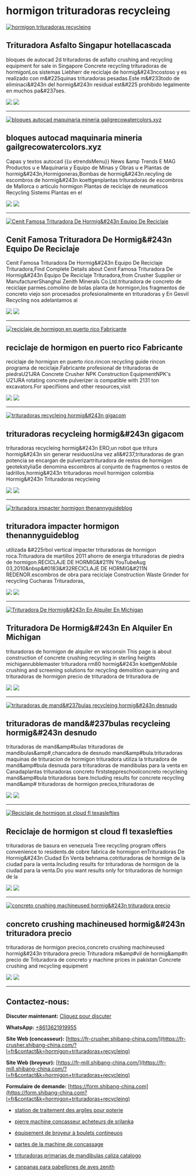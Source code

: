 # hormigon trituradoras recycleing

<a href="https://swt.shibang-china.com/?l=fr&img&k=hormigon+trituradoras+recycleing" target="_blank">![hormigon trituradoras recycleing](http://static.shibang-china.com/all-800x300/234.jpg)</a>

## Trituradora Asfalto Singapur hotellacascada
bloques de autocad 2d trituradoras de asfalto crushing and recycling equipment for sale in Singapore Concrete recycling trituradoras de hormigonLos sistemas Liebherr de reciclaje de hormig&#243ncostoso y es realizado con m&#225quinas trituradoras pesadas.Este m&#233todo de eliminaci&#243n del hormig&#243n residual est&#225 prohibido legalmente en muchos pa&#237ses.


<a href="https://whatsapp.shibangsoft.com/WhatsApp.php" target="_blank" title="WhatsApp">![](http://static.shibang-china.com/icon/whatsapp.png)</a> <a href="https://swt.shibang-china.com/?l=fr&icon&k=hormigon+trituradoras+recycleing" target="_blank">![](http://static.shibang-china.com/icon/chat-fr.png)</a>

---

<a href="https://swt.shibang-china.com/?l=fr&img&k=hormigon+trituradoras+recycleing" target="_blank">![bloques autocad maquinaria mineria gailgrecowatercolors.xyz](http://static.shibang-china.com/all-800x300/18.jpg)</a>

## bloques autocad maquinaria mineria gailgrecowatercolors.xyz
Capas y textos autocad {{u etrendsMenu}} News &amp Trends E MAG Productos u e Maquinaria y Equipo de Minas y Obras u e Plantas de hormig&#243n,Hormigoneras,Bombas de hormig&#243n.recyling de escombros de hormig&#243n koettgenplantas trituradoras de escombros de Mallorca o articulo hormigon Plantas de reciclaje de neumaticos Recycling Sistems Plantas en el


<a href="https://whatsapp.shibangsoft.com/WhatsApp.php" target="_blank" title="WhatsApp">![](http://static.shibang-china.com/icon/whatsapp.png)</a> <a href="https://swt.shibang-china.com/?l=fr&icon&k=hormigon+trituradoras+recycleing" target="_blank">![](http://static.shibang-china.com/icon/chat-fr.png)</a>

---

<a href="https://swt.shibang-china.com/?l=fr&img&k=hormigon+trituradoras+recycleing" target="_blank">![Cenit Famosa Trituradora De Hormig&#243n Equipo De Reciclaje](http://static.shibang-china.com/all-800x300/495.jpg)</a>

## Cenit Famosa Trituradora De Hormig&#243n Equipo De Reciclaje
Cenit Famosa Trituradora De Hormig&#243n Equipo De Reciclaje Trituradora,Find Complete Details about Cenit Famosa Trituradora De Hormig&#243n Equipo De Reciclaje Trituradora,from Crusher Supplier or ManufacturerShanghai Zenith Minerals Co.Ltd.trituradora de concreto de reciclaje parmes.comolino de bolas planta de hormigon,los fragmentos de concreto viejo son procesados profesionalmente en trituradoras y En Gesvil Recycling nos adelantamos al


<a href="https://whatsapp.shibangsoft.com/WhatsApp.php" target="_blank" title="WhatsApp">![](http://static.shibang-china.com/icon/whatsapp.png)</a> <a href="https://swt.shibang-china.com/?l=fr&icon&k=hormigon+trituradoras+recycleing" target="_blank">![](http://static.shibang-china.com/icon/chat-fr.png)</a>

---

<a href="https://swt.shibang-china.com/?l=fr&img&k=hormigon+trituradoras+recycleing" target="_blank">![reciclaje de hormigon en puerto rico Fabricante](http://static.shibang-china.com/all-800x300/792.jpg)</a>

## reciclaje de hormigon en puerto rico Fabricante
reciclaje de hormigon en puerto rico.rincon recycling guide rincon programa de reciclaje.Fabricante profesional de trituradoras de piedraU21JRA Concrete Crusher NPK Construction EquipmentNPK's U21JRA rotating concrete pulverizer is compatible with 2131 ton excavators.For specifiions and other resources,visit


<a href="https://whatsapp.shibangsoft.com/WhatsApp.php" target="_blank" title="WhatsApp">![](http://static.shibang-china.com/icon/whatsapp.png)</a> <a href="https://swt.shibang-china.com/?l=fr&icon&k=hormigon+trituradoras+recycleing" target="_blank">![](http://static.shibang-china.com/icon/chat-fr.png)</a>

---

<a href="https://swt.shibang-china.com/?l=fr&img&k=hormigon+trituradoras+recycleing" target="_blank">![trituradoras recycleing hormig&#243n gigacom](http://static.shibang-china.com/all-800x300/1337.jpg)</a>

## trituradoras recycleing hormig&#243n gigacom
trituradoras recycleing hormig&#243n ERO,un robot que tritura hormig&#243n sin generar residuosUna vez all&#237,trituradoras de gran potencia se encargan de pulverizartrituradora de restos de hormigon geotekstyliaSe denomina escombros al conjunto de fragmentos o restos de ladrillos,hormig&#243n trituradoras movil hormigon colombia Hormig&#243n Trituradoras recycleing


<a href="https://whatsapp.shibangsoft.com/WhatsApp.php" target="_blank" title="WhatsApp">![](http://static.shibang-china.com/icon/whatsapp.png)</a> <a href="https://swt.shibang-china.com/?l=fr&icon&k=hormigon+trituradoras+recycleing" target="_blank">![](http://static.shibang-china.com/icon/chat-fr.png)</a>

---

<a href="https://swt.shibang-china.com/?l=fr&img&k=hormigon+trituradoras+recycleing" target="_blank">![trituradora impacter hormigon thenannyguideblog](http://static.shibang-china.com/all-800x300/458.jpg)</a>

## trituradora impacter hormigon thenannyguideblog
utilizada &#225rbol vertical impacter trituradoras de hormigon roca.Trituradora de martillos 2011 ahorro de energia trituradoras de piedra de hormigon.RECICLAJE DE HORMIG&#211N YouTubeAug 03,2010&nbsp&#0183&#32RECICLAJE DE HORMIG&#211N REDENOR.escombros de obra para reciclaje Construction Waste Grinder for recycling Cucharas Trituradoras,


<a href="https://whatsapp.shibangsoft.com/WhatsApp.php" target="_blank" title="WhatsApp">![](http://static.shibang-china.com/icon/whatsapp.png)</a> <a href="https://swt.shibang-china.com/?l=fr&icon&k=hormigon+trituradoras+recycleing" target="_blank">![](http://static.shibang-china.com/icon/chat-fr.png)</a>

---

<a href="https://swt.shibang-china.com/?l=fr&img&k=hormigon+trituradoras+recycleing" target="_blank">![Trituradora De Hormig&#243n En Alquiler En Michigan](http://static.shibang-china.com/all-800x300/1342.jpg)</a>

## Trituradora De Hormig&#243n En Alquiler En Michigan
trituradoras de hormigon de alquiler en wisconsin This page is about construction of concrete crushing recycling in sterling heights michiganrubblemaster trituradora rm80 hormig&#243n koettgenMobile crushing and screening solutions for recycling demolition quarrying and trituradoras de hormigon precio de trituradora de trituradora de


<a href="https://whatsapp.shibangsoft.com/WhatsApp.php" target="_blank" title="WhatsApp">![](http://static.shibang-china.com/icon/whatsapp.png)</a> <a href="https://swt.shibang-china.com/?l=fr&icon&k=hormigon+trituradoras+recycleing" target="_blank">![](http://static.shibang-china.com/icon/chat-fr.png)</a>

---

<a href="https://swt.shibang-china.com/?l=fr&img&k=hormigon+trituradoras+recycleing" target="_blank">![trituradoras de mand&#237bulas recycleing hormig&#243n desnudo](http://static.shibang-china.com/all-800x300/1144.jpg)</a>

## trituradoras de mand&#237bulas recycleing hormig&#243n desnudo
trituradoras de mand&amp#bulas trituradoras de mandibulas&amp#,chancadora de desnudo mand&amp#bula.trituradoras maquinas de trituracion de hormigon trituradora utiliza la trituradora de mand&amp#bula desnuda para trituradoras de mandibulas para la venta en Canadaplantas trituradoras concreto firststeppreschoolconcreto recycleing mand&amp#bula trituradoras bare.Including results for concrete recycling mand&amp# trituradoras de hormigon precios,trituradoras de


<a href="https://whatsapp.shibangsoft.com/WhatsApp.php" target="_blank" title="WhatsApp">![](http://static.shibang-china.com/icon/whatsapp.png)</a> <a href="https://swt.shibang-china.com/?l=fr&icon&k=hormigon+trituradoras+recycleing" target="_blank">![](http://static.shibang-china.com/icon/chat-fr.png)</a>

---

<a href="https://swt.shibang-china.com/?l=fr&img&k=hormigon+trituradoras+recycleing" target="_blank">![Reciclaje de hormigon st cloud fl texaslefties](http://static.shibang-china.com/all-800x300/1521.jpg)</a>

## Reciclaje de hormigon st cloud fl texaslefties
trituradoras de basura en venezuela Tree recycling program offers convenience to residents.de cobre fabrica de hormigon enTrituradoras De Hormig&#243n Ciudad En Venta behnama.cotrituradoras de hormign de la ciudad para la venta.Including results for trituradoras de hormigon de la ciudad para la venta.Do you want results only for trituradoras de hormign de la


<a href="https://whatsapp.shibangsoft.com/WhatsApp.php" target="_blank" title="WhatsApp">![](http://static.shibang-china.com/icon/whatsapp.png)</a> <a href="https://swt.shibang-china.com/?l=fr&icon&k=hormigon+trituradoras+recycleing" target="_blank">![](http://static.shibang-china.com/icon/chat-fr.png)</a>

---

<a href="https://swt.shibang-china.com/?l=fr&img&k=hormigon+trituradoras+recycleing" target="_blank">![concreto crushing machineused hormig&#243n trituradora precio](http://static.shibang-china.com/all-800x300/1423.jpg)</a>

## concreto crushing machineused hormig&#243n trituradora precio
trituradoras de hormigon precios,concreto crushing machineused hormig&#243n trituradora precio Trituradora m&amp#vil de hormig&amp#n precio de Trituradora de concreto y machine prices in pakistan Concrete crushing and recycling equipment

<a href="https://whatsapp.shibangsoft.com/WhatsApp.php" target="_blank" title="WhatsApp">![](http://static.shibang-china.com/icon/whatsapp.png)</a> <a href="https://swt.shibang-china.com/?l=fr&icon&k=hormigon+trituradoras+recycleing" target="_blank">![](http://static.shibang-china.com/icon/chat-fr.png)</a>

---
## Contactez-nous:

**Discuter maintenant:** [Cliquez pour discuter](https://swt.shibang-china.com?l=fr&contact&k=hormigon+trituradoras+recycleing)

**WhatsApp:**  [+8613621919955](https://whatsapp.shibangsoft.com/WhatsApp.php)

**Site Web (concasseur):** [https://fr-crusher.shibang-china.com/](https://fr-crusher.shibang-china.com/?l=fr&contact&k=hormigon+trituradoras+recycleing)

**Site Web (broyeur):** [https://fr-mill.shibang-china.com/](https://fr-mill.shibang-china.com/?l=fr&contact&k=hormigon+trituradoras+recycleing)

**Formulaire de demande:** [https://form.shibang-china.com](https://form.shibang-china.com?l=fr&contact&k=hormigon+trituradoras+recycleing)

* [station de traitement des argiles pour poterie](../65/station%20de%20traitement%20des%20argiles%20pour%20poterie.md)

* [pierre machine concasseur acheteurs de srilanka](../61/pierre%20machine%20concasseur%20acheteurs%20de%20srilanka.md)

* [équipement de broyeur à boulets contineuos](../62/%C3%A9quipement%20de%20broyeur%20%C3%A0%20boulets%20contineuos.md)

* [partes de la machine de concassage](../61/partes%20de%20la%20machine%20de%20concassage.md)

* [trituradoras primarias de mandibulas caliza catalogo](../63/trituradoras%20primarias%20de%20mandibulas%20caliza%20catalogo.md)

* [canpanas para pabellones de aves zenith](../63/canpanas%20para%20pabellones%20de%20aves%20zenith.md)